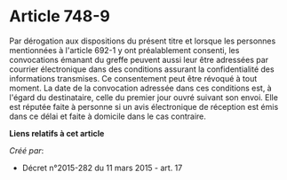# Article 748-9

Par dérogation aux dispositions du présent titre et lorsque les personnes mentionnées à l'article 692-1 y ont préalablement
consenti, les convocations émanant du greffe peuvent aussi leur être adressées par courrier électronique dans des conditions
assurant la confidentialité des informations transmises. Ce consentement peut être révoqué à tout moment. La date de la
convocation adressée dans ces conditions est, à l'égard du destinataire, celle du premier jour ouvré suivant son envoi. Elle
est réputée faite à personne si un avis électronique de réception est émis dans ce délai et faite à domicile dans le cas
contraire.

**Liens relatifs à cet article**

_Créé par_:

  - Décret n°2015-282 du 11 mars 2015 - art. 17
